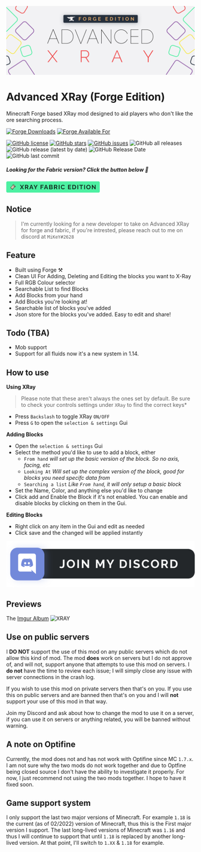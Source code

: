 ![XRay Logo](.github/assets/xray-forge-logo.svg)
# Advanced XRay (Forge Edition)

Minecraft Forge based XRay mod designed to aid players who don't like the ore searching process.

[![Forge Downloads](http://cf.way2muchnoise.eu/256256.svg)](https://www.curseforge.com/minecraft/mc-mods/advanced-xray) [![Forge Available For](http://cf.way2muchnoise.eu/versions/256256.svg)](https://www.curseforge.com/minecraft/mc-mods/advanced-xray)

[![GitHub license](https://img.shields.io/github/license/AdvancedXRay/XRay-Mod)](https://github.com/AdvancedXRay/XRay-Mod/blob/main/LICENSE)
[![GitHub stars](https://img.shields.io/github/stars/AdvancedXRay/XRay-Mod)](https://github.com/AdvancedXRay/XRay-Mod/stargazers)
[![GitHub issues](https://img.shields.io/github/issues/AdvancedXRay/XRay-Mod)](https://github.com/AdvancedXRay/XRay-Mod/issues)
![GitHub all releases](https://img.shields.io/github/downloads/AdvancedXRay/xray-mod/total)
![GitHub release (latest by date)](https://img.shields.io/github/v/release/AdvancedXRay/xray-mod)
![GitHub Release Date](https://img.shields.io/github/release-date/AdvancedXRay/xray-mod)
![GitHub last commit](https://img.shields.io/github/last-commit/AdvancedXRay/xray-mod)

##### Looking for the Fabric version? Click the button below :tada:

<a href="https://github.com/AdvancedXRay/xray-fabric"><img src=".github/assets/xray-fabric-badge.svg" alt="drawing" width="250"/>
</a>

## Notice

> I'm currently looking for a new developer to take on Advanced XRay for forge and fabric, if you're intrested, please reach out to me on discord at `MiKeY#2628`

## Feature

- Built using Forge ⚒
- Clean UI For Adding, Deleting and Editing the blocks you want to X-Ray
- Full RGB Colour selector
- Searchable List to find Blocks
- Add Blocks from your hand
- Add Blocks you're looking at! 
- Searchable list of blocks you've added
- Json store for the blocks you've added. Easy to edit and share!

## Todo (TBA)

- Mob support
- Support for all fluids now it's a new system in 1.14.

## How to use

**Using XRay**

> Please note that these aren't always the ones set by default. Be sure to check your controls settings under `XRay` to find the correct keys*

- Press `Backslash` to toggle XRay `ON/OFF`
- Press `G` to open the `selection & settings` Gui 

**Adding Blocks**

- Open the `selection & settings` Gui
- Select the method you'd like to use to add a block, either 
  - `From hand` *will set up the basic version of the block. So no axis, facing, etc*
  - `Looking At` *Will set up the complex version of the block, good for blocks you need specifc data from*
  - `Searching a list` *Like `From hand`, it will only setup a basic block*
- Set the Name, Color, and anything else you'd like to change
- Click add and Enable the Block if it's not enabled. You can enable and disable blocks by clicking on them in the Gui.

**Editing Blocks**

- Right click on any item in the Gui and edit as needed
- Click save and the changed will be applied instantly

[![Discord invite link](.github/assets/discord-join-badge.svg)](https://discord.gg/KV7yDTfEkm)

## Previews

The [Imgur Album](http://imgur.com/a/23dX5)
![XRAY](http://i.imgur.com/N3KOEaE.png)

## Use on public servers

I **DO NOT** support the use of this mod on any public servers which do not allow this kind of mod. The mod **does** work on servers but I do not approve of, and will not, support anyone that attempts to use this mod on servers. I **do not** have the time to review each issue; I will simply close any issue with server connections in the crash log. 

If you wish to use this mod on private servers then that's on you. If you use this on public servers and are banned then that's on you and I will **not** support your use of this mod in that way. 

Join my Discord and ask about how to change the mod to use it on a server, if you can use it on servers or anything related, you will be banned without warning.

## A note on Optifine
Currently, the mod does not and has not work with Optifine since MC `1.7.x`. I am not sure why the two mods do not work 
together and due to Optfine being closed source I don't have the ability to investigate it properly. For now, I just recommend not using the two mods together. I hope to have it fixed soon. 

## Game support system

I only support the last two major versions of Minecraft. For example `1.18` is the current (as of 02/2022) version of Minecraft, thus this is the First major version I support. The last long-lived versions of Minecraft was `1.16` and thus I will continue to support that until `1.18` is replaced by another long-lived version. At that point, I'll switch to `1.XX` & `1.18` for example.
